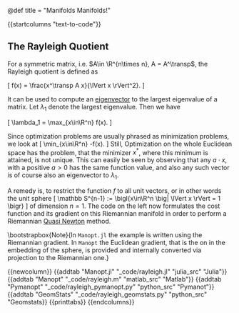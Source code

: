 @def title = "Manifolds Manifolds!"

{{startcolumns "text-to-code"}}
## The Rayleigh Quotient

For a symmetric matrix, i.e. $A\in \R^{n\times n}, A = A^\transp$, the Rayleigh quotient is defined as

\[
  f(x) = \frac{x^\transp A x}{\lVert x \rVert^2}.
\]

It can be used to compute an [eigenvector](https://en.wikipedia.org/wiki/Eigenvalues_and_eigenvectors)
to the largest eigenvalue of a matrix. Let $\lambda_1$ denote the largest eigenvalue. Then we have

\[
  \lambda_1 = \max_{x\in\R^n} f(x).
\]

Since optimization problems are usually phrased as minimization problems, we look at
\[
  \min_{x\in\R^n} -f(x).
\]
Still, Optimization on the whole Euclidean space has the problem, that the minimizer $x^*$, where this minimum is attained, is not unique.
This can easily be seen by observing that any $a\cdot x$, with a positive $a>0$ has the same function value, and also any such vector is of course also an eigenvector to $\lambda_1$.


A remedy is, to restrict the function $f$ to all unit vectors, or in other words the unit sphere
\[
  \mathbb S^{n-1} := \bigl\{x\in\R^n \big| \lVert x \rVert = 1 \bigr\}
\]
of dimension $n=1$. The code on the left now formulates the cost function and its gradient
on this Riemannian manifold in order to perform a Riemannian [Quasi Newton](https://en.wikipedia.org/wiki/Quasi-Newton_method) method.

\bootstrapbox{Note}{In <code class="plaintext">Manopt.jl</code> the example is written using the Riemannian gradient. In <code class="plaintext">Manopt</code> the Euclidean gradient, that is the on in the embedding of the sphere, is provided and internally converted via projection to the Riemannian one.}

{{newcolumn}}
  {{addtab "Manopt.jl" "_code/rayleigh.jl" "julia_src" "Julia"}}
  {{addtab "Manopt" "_code/rayleigh.m" "matlab_src" "Matlab"}}
  {{addtab "Pymanopt" "_code/rayleigh_pymanopt.py" "python_src" "Pymanot"}}
  {{addtab "GeomStats" "_code/rayleigh_geomstats.py" "python_src" "Geomstats}}
  {{printtabs}}
{{endcolumns}}